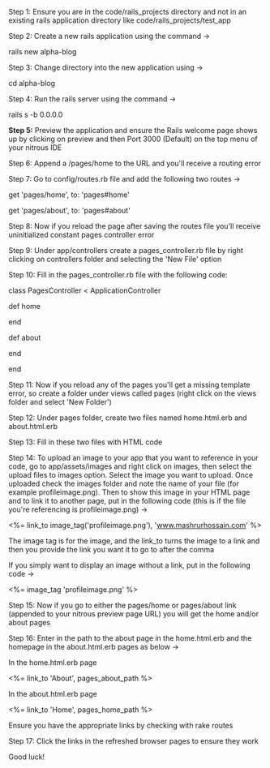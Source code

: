 Step 1: Ensure you are in the code/rails_projects directory and not in an existing rails application directory like code/rails_projects/test_app

Step 2: Create a new rails application using the command ->

rails new alpha-blog

Step 3: Change directory into the new application using ->

cd alpha-blog

Step 4: Run the rails server using the command ->

rails s -b 0.0.0.0

**Step 5:** Preview the application and ensure the Rails welcome page shows up by clicking on preview and then Port 3000 (Default) on the top menu of your nitrous IDE

Step 6: Append a /pages/home to the URL and you'll receive a routing error

Step 7: Go to config/routes.rb file and add the following two routes ->

get 'pages/home', to: 'pages#home'

get 'pages/about', to: 'pages#about'

Step 8: Now if you reload the page after saving the routes file you'll receive uninitialized constant pages controller error

Step 9: Under app/controllers create a pages_controller.rb file by right clicking on controllers folder and selecting the 'New File' option

Step 10: Fill in the pages_controller.rb file with the following code:

class PagesController < ApplicationController

def home

end

def about

end

end

Step 11: Now if you reload any of the pages you'll get a missing template error, so create a folder under views called pages (right click on the views folder and select 'New Folder')

Step 12: Under pages folder, create two files named home.html.erb and about.html.erb

Step 13: Fill in these two files with HTML code

Step 14: To upload an image to your app that you want to reference in your code, go to app/assets/images and right click on images, then select the upload files to images option. Select the image you want to upload. Once uploaded check the images folder and note the name of your file (for example profileimage.png). Then to show this image in your HTML page and to link it to another page, put in the following code (this is if the file you're referencing is profileimage.png) ->

<%= link_to image_tag('profileimage.png'), 'www.mashrurhossain.com' %>

The image tag is for the image, and the link_to turns the image to a link and then you provide the link you want it to go to after the comma

If you simply want to display an image without a link, put in the following code ->

<%= image_tag 'profileimage.png' %>

Step 15: Now if you go to either the pages/home or pages/about link (appended to your nitrous preview page URL) you will get the home and/or about pages

Step 16: Enter in the path to the about page in the home.html.erb and the homepage in the about.html.erb pages as below ->

In the home.html.erb page

<%= link_to 'About', pages_about_path %>

In the about.html.erb page

<%= link_to 'Home', pages_home_path %>

Ensure you have the appropriate links by checking with rake routes

Step 17: Click the links in the refreshed browser pages to ensure they work

Good luck!